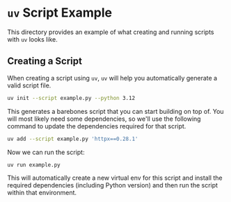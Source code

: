 # `uv` Script Example

This directory provides an example of what creating and running scripts with `uv` looks like.

## Creating a Script

When creating a script using `uv`, `uv` will help you automatically generate a valid script file.

```sh
uv init --script example.py --python 3.12
```

This generates a barebones script that you can start building on top of. You will most likely need some dependencies, so we'll use the following command to update the dependencies required for that script.

```sh
uv add --script example.py 'httpx==0.28.1'
```

Now we can run the script:

```sh
uv run example.py
```

This will automatically create a new virtual env for this script and install the required dependencies (including Python version) and then run the script within that environment.
